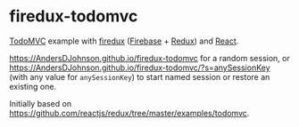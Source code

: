 # firedux-todomvc

[TodoMVC] example with [firedux][] ([Firebase] + [Redux]) and [React].

https://AndersDJohnson.github.io/firedux-todomvc for a random session, or https://AndersDJohnson.github.io/firedux-todomvc/?s=anySessionKey (with any value for `anySessionKey`) to start named session or restore an existing one.

Initially based on https://github.com/reactjs/redux/tree/master/examples/todomvc.


[firedux]: https://github.com/AndersDJohnson/firedux
[TodoMVC]: http://todomvc.com/
[react]: https://facebook.github.io/react/
[redux]: http://redux.js.org/
[firebase]: https://www.firebase.com/
